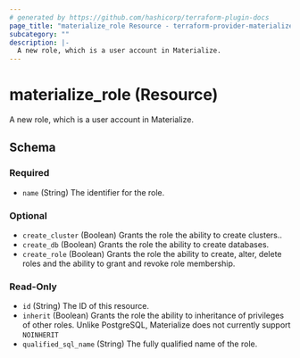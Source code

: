```yaml
---
# generated by https://github.com/hashicorp/terraform-plugin-docs
page_title: "materialize_role Resource - terraform-provider-materialize"
subcategory: ""
description: |-
  A new role, which is a user account in Materialize.
---
```


# materialize_role (Resource)

A new role, which is a user account in Materialize.



<!-- schema generated by tfplugindocs -->
## Schema

### Required

- `name` (String) The identifier for the role.

### Optional

- `create_cluster` (Boolean) Grants the role the ability to create clusters..
- `create_db` (Boolean) Grants the role the ability to create databases.
- `create_role` (Boolean) Grants the role the ability to create, alter, delete roles and the ability to grant and revoke role membership.

### Read-Only

- `id` (String) The ID of this resource.
- `inherit` (Boolean) Grants the role the ability to inheritance of privileges of other roles. Unlike PostgreSQL, Materialize does not currently support `NOINHERIT`
- `qualified_sql_name` (String) The fully qualified name of the role.
